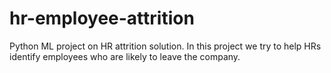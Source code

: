 # hr-employee-attrition
Python ML project on HR attrition solution. In this project we try to help HRs identify employees who are likely to leave the company.
